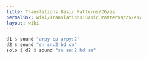 ```yaml
---
title: Translations:Basic Patterns/26/es
permalink: wiki/Translations:Basic_Patterns/26/es/
layout: wiki
---
```


``` Haskell
d1 $ sound "arpy cp arpy:2"
d2 $ sound "sn sn:2 bd sn"
solo $ d2 $ sound "sn sn:2 bd sn"
```
